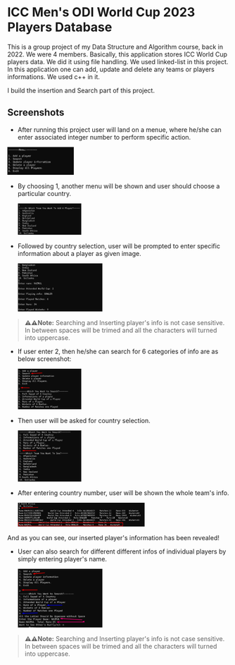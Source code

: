 # ICC Men's ODI World Cup 2023 Players Database
This is a group project of my Data Structure and Algorithm course, back in 2022. We were 4 members. Basically, this application stores ICC World Cup players data. We did it using file handling. We used linked-list in this project.
In this application one can add, update and delete any teams or players informations. We used c++ in it.

I build the insertion and Search part of this project.

## Screenshots
- After running this project user will land on a menue, where he/she can enter associated integer number to perform specific action.
<img src="./screenshots/Home_menu.png" width="30%">

- By choosing 1, another menu will be shown and user should choose a particular country.

  <img src="./screenshots/add_player.png" width="30%"/>

- Followed by country selection, user will be prompted to enter specific information about a player as given image.
   
   <img src="./screenshots/add_player_info.png" width="40%"/>

>**⚠️⚠️Note:** Searching and Inserting player's info is not case sensitive. In between spaces will be trimed and all the characters will turned into uppercase.

- If user enter 2, then he/she can search for 6 categories of info are as below screenshot:
  
  <img src="./screenshots/search.png" width="30%"/>

- Then user will be asked for country selection.

  <img src="./screenshots/team-search.png" width="30%"/>

- After entering country number, user will be shown the whole team's info.

   <img src="./screenshots/team-info.png" width="60%"/>

And as you can see, our inserted player's information has been revealed!

- User can also search for different different infos of individual players by simply entering player's name.
 
  <img src="./screenshots/individual-search.png" width="40%"/>

>**⚠️⚠️Note:** Searching and Inserting player's info is not case sensitive. In between spaces will be trimed and all the characters will turned into uppercase.
